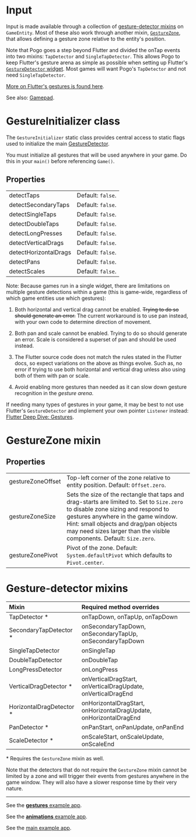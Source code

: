 # Input

Input is made available through a collection of [gesture-detector mixins](#gesture-detector-mixins) on `GameEntity`.  Most of these also work through another mixin, [`GestureZone`](#gesturezone-mixin), that allows defining a gesture zone relative to the entity's position.

Note that Pogo goes a step beyond Flutter and divided the onTap events into two mixins: `TapDetector` and `SingleTapDetector`.  This allows Pogo to keep Flutter's gesture arena as simple as possible when setting up Flutter's [`GestureDetector` widget](https://api.flutter.dev/flutter/widgets/GestureDetector-class.html).  Most games will want Pogo's `TapDetector` and not need `SingleTapDetector`.

[More on Flutter's gestures is found here](https://flutter.dev/docs/development/ui/advanced/gestures).

See also: [Gamepad](gamepad.md).


# GestureInitializer class

The `GestureInitializer` static class provides central access to static flags used to initialize the main [GestureDetector]((https://api.flutter.dev/flutter/widgets/GestureDetector-class.html)).

You must initialize all gestures that will be used anywhere in your game.  Do this in your `main()` before referencing `Game()`.

## Properties

| | |
| :-- | :-- |
| detectTaps            | Default: `false`. |
| detectSecondaryTaps   | Default: `false`. |
| detectSingleTaps      | Default: `false`. |
| detectDoubleTaps      | Default: `false`. |
| detectLongPresses     | Default: `false`. |
| detectVerticalDrags   | Default: `false`. |
| detectHorizontalDrags | Default: `false`. |
| detectPans            | Default: `false`. |
| detectScales          | Default: `false`. |

Note: Because games run in a single widget, there are limitations on multiple
gesture detections within a game (this is game-wide, regardless of which
game entities use which gestures):

1. Both horizontal and vertical drag cannot be enabled.
~~Trying to do so should generate an error.~~
The current workaround is to use pan instead, with your own code to
determine direction of movement.

2. Both pan and scale cannot be enabled.
Trying to do so should generate an error.
Scale is considered a superset of pan and should be used instead.

3. The Flutter source code does not match the rules stated in the Flutter
docs, so expect variations on the above as things evolve.
Such as, no error if trying to use both horizontal and vertical drag unless
also using both of them with pan or scale.

4. Avoid enabling more gestures than needed as it can slow down gesture
recognition in the _gesture arena_.

If needing many types of gestures in your game, it may be best to not use
Flutter's `GestureDetector` and implement your own pointer `Listener`
instead:
[Flutter Deep Dive: Gestures](https://medium.com/flutter-community/flutter-deep-dive-gestures-c16203b3434f).


# GestureZone mixin

## Properties

| | |
| :-- | :-- |
| gestureZoneOffset | Top-left corner of the zone relative to entity position.  Default: `Offset.zero`. |
| gestureZoneSize   | Sets the size of the rectangle that taps and drag-starts are limited to.  Set to `Size.zero` to disable zone sizing and respond to gestures anywhere in the game window.  Hint: small objects and drag/pan objects may need sizes larger than the visible components.  Default: `Size.zero`. |
| gestureZonePivot  | Pivot of the zone.  Default: `System.defaultPivot` which defaults to `Pivot.center`. |


# Gesture-detector mixins

| Mixin | Required method overrides |
| :-- | :-- |
| TapDetector            * | onTapDown, onTapUp, onTapDown |
| SecondaryTapDetector   * | onSecondaryTapDown, onSecondaryTapUp, onSecondaryTapDown |
| SingleTapDetector        | onSingleTap |
| DoubleTapDetector        | onDoubleTap |
| LongPressDetector        | onLongPress |
| VerticalDragDetector   * | onVerticalDragStart, onVerticalDragUpdate, onVerticalDragEnd |
| HorizontalDragDetector * | onHorizontalDragStart, onHorizontalDragUpdate, onHorizontalDragEnd |
| PanDetector            * | onPanStart, onPanUpdate, onPanEnd |
| ScaleDetector          * | onScaleStart, onScaleUpdate, onScaleEnd |

\* Requires the `GestureZone` mixin as well.

Note that the detectors that do not require the `GestureZone` mixin cannot be limited by a zone and will trigger their events from gestures anywhere in the game window.  They will also have a slower response time by their very nature.

----

See the [**gestures** example app](/doc/examples/gestures/lib/main.dart).

See the [**animations** example app](/doc/examples/animations/lib/main.dart).

See the [main example app](/example/lib/main.dart).
